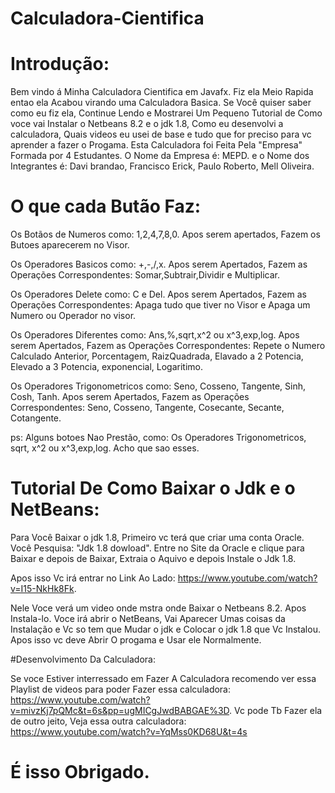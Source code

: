 # Calculadora-Cientifica

# Introdução:

Bem vindo á Minha Calculadora Cientifica em Javafx. Fiz ela Meio Rapida entao ela Acabou virando uma Calculadora Basica.
Se Você quiser saber como eu fiz ela, Continue Lendo e Mostrarei Um Pequeno Tutorial de Como voce vai Instalar o Netbeans 8.2 e o jdk 1.8, Como eu desenvolvi a calculadora, Quais videos eu usei de base e tudo que for preciso para vc aprender a fazer o Progama. Esta Calculadora foi Feita Pela "Empresa" Formada por 4 Estudantes. O Nome da Empresa é: MEPD. e o Nome dos Integrantes é: Davi brandao, Francisco Erick, Paulo Roberto, Mell Oliveira.

# O que cada Butão Faz:

Os Botãos de Numeros como: 1,2,4,7,8,0. Apos serem apertados, Fazem os Butoes aparecerem no Visor.

Os Operadores Basicos como: +,-,/,x. Apos serem Apertados, Fazem as Operações Correspondentes: Somar,Subtrair,Dividir e Multiplicar.

Os Operadores Delete como: C e Del. Apos serem Apertados, Fazem as Operações Correspondentes: Apaga tudo que tiver no Visor e Apaga um Numero ou Operador no visor.

Os Operadores Diferentes como: Ans,%,sqrt,x^2 ou x^3,exp,log. Apos serem Apertados, Fazem as Operações Correspondentes: Repete o Numero Calculado Anterior, Porcentagem, RaizQuadrada, Elavado a 2 Potencia, Elevado a 3 Potencia, exponencial, Logaritimo.

Os Operadores Trigonometricos como: Seno, Cosseno, Tangente, Sinh, Cosh, Tanh. Apos serem Apertados, Fazem as Operações Correspondentes: Seno, Cosseno, Tangente, Cosecante, Secante, Cotangente.

ps: Alguns botoes Nao Prestão, como: Os Operadores Trigonometricos, sqrt, x^2 ou x^3,exp,log. Acho que sao esses.

# Tutorial De Como Baixar o Jdk e o NetBeans:

Para Você Baixar o jdk 1.8, Primeiro vc terá que criar uma conta Oracle. Você Pesquisa: "Jdk 1.8 dowload". Entre no Site da Oracle e clique para Baixar e depois de Baixar, Extraia o Aquivo e depois Instale o Jdk 1.8. 

Apos isso Vc irá entrar no Link Ao Lado: https://www.youtube.com/watch?v=I15-NkHk8Fk. 

Nele Voce verá um video onde mstra onde Baixar o Netbeans 8.2. Apos Instala-lo. Voce irá abrir o NetBeans, Vai Aparecer Umas coisas da Instalação e Vc so tem que Mudar o jdk e Colocar o jdk 1.8 que Vc Instalou. Apos isso vc deve Abrir O progama e Usar ele Normalmente.

#Desenvolvimento Da Calculadora: 

Se voce Estiver interressado em Fazer A Calculadora recomendo ver essa Playlist de videos para poder Fazer essa calculadora: https://www.youtube.com/watch?v=mivzKj7pQMc&t=6s&pp=ugMICgJwdBABGAE%3D.
Vc pode Tb Fazer ela de outro jeito, Veja essa outra calculadora: https://www.youtube.com/watch?v=YqMss0KD68U&t=4s

# É isso Obrigado.
